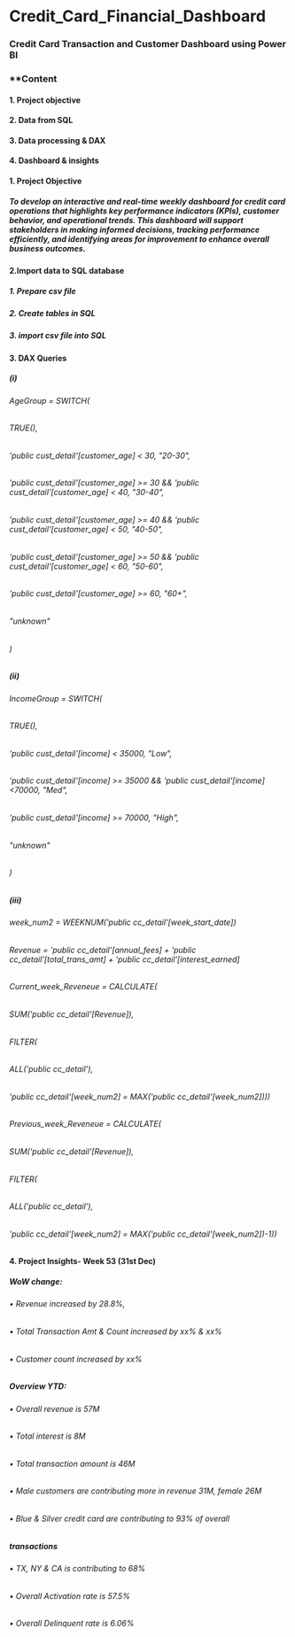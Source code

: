 # Credit_Card_Financial_Dashboard
### Credit Card Transaction and Customer Dashboard using Power BI

### **Content
#### 1. Project objective
#### 2. Data from SQL
#### 3. Data processing & DAX
#### 4. Dashboard & insights

#### 1. Project Objective
##### To develop an interactive and real-time weekly dashboard for credit card operations that highlights key performance indicators (KPIs), customer behavior, and operational trends. This dashboard will support stakeholders in making informed decisions, tracking performance efficiently, and identifying areas for improvement to enhance overall business outcomes.

#### 2.Import data to SQL database

##### 1. Prepare csv file
##### 2. Create tables in SQL
##### 3. import csv file into SQL

#### 3. DAX Queries

##### (i)
###### AgeGroup = SWITCH(
###### TRUE(),
###### 'public cust_detail'[customer_age] < 30, "20-30",
###### 'public cust_detail'[customer_age] >= 30 && 'public cust_detail'[customer_age] < 40, "30-40",
###### 'public cust_detail'[customer_age] >= 40 && 'public cust_detail'[customer_age] < 50, "40-50",
###### 'public cust_detail'[customer_age] >= 50 && 'public cust_detail'[customer_age] < 60, "50-60",
###### 'public cust_detail'[customer_age] >= 60, "60+",
###### "unknown"
###### )

##### (ii)
###### IncomeGroup = SWITCH(
###### TRUE(),
###### 'public cust_detail'[income] < 35000, "Low",
###### 'public cust_detail'[income] >= 35000 && 'public cust_detail'[income] <70000, "Med",
###### 'public cust_detail'[income] >= 70000, "High",
###### "unknown"
###### )

##### (iii)
###### week_num2 = WEEKNUM('public cc_detail'[week_start_date])
###### Revenue = 'public cc_detail'[annual_fees] + 'public cc_detail'[total_trans_amt] + 'public cc_detail'[interest_earned]
###### Current_week_Reveneue = CALCULATE(
###### SUM('public cc_detail'[Revenue]),
###### FILTER(
###### ALL('public cc_detail'),
###### 'public cc_detail'[week_num2] = MAX('public cc_detail'[week_num2])))
###### Previous_week_Reveneue = CALCULATE(
###### SUM('public cc_detail'[Revenue]),
###### FILTER(
###### ALL('public cc_detail'),
###### 'public cc_detail'[week_num2] = MAX('public cc_detail'[week_num2])-1))


#### 4. Project Insights- Week 53 (31st Dec)
##### WoW change:
###### • Revenue increased by 28.8%,
###### • Total Transaction Amt & Count increased by xx% & xx%
###### • Customer count increased by xx%
##### Overview YTD:
###### • Overall revenue is 57M
###### • Total interest is 8M
###### • Total transaction amount is 46M
###### • Male customers are contributing more in revenue 31M, female 26M
###### • Blue & Silver credit card are contributing to 93% of overall
##### transactions
###### • TX, NY & CA is contributing to 68%
###### • Overall Activation rate is 57.5%
###### • Overall Delinquent rate is 6.06%
